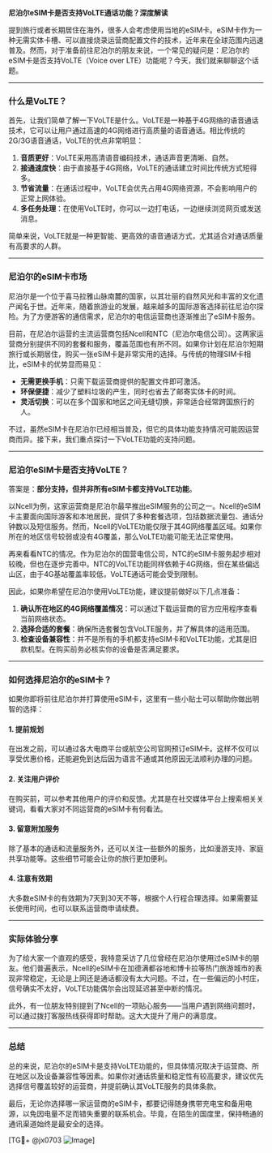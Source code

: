 **尼泊尔eSIM卡是否支持VoLTE通话功能？深度解读**

提到旅行或者长期居住在海外，很多人会考虑使用当地的eSIM卡。eSIM卡作为一种无需实体卡槽、可以直接烧录运营商配置文件的技术，近年来在全球范围内迅速普及。然而，对于准备前往尼泊尔的朋友来说，一个常见的疑问是：尼泊尔的eSIM卡是否支持VoLTE（Voice over LTE）功能呢？今天，我们就来聊聊这个话题。

---

### 什么是VoLTE？

首先，让我们简单了解一下VoLTE是什么。VoLTE是一种基于4G网络的语音通话技术，它可以让用户通过高速的4G网络进行高质量的语音通话。相比传统的2G/3G语音通话，VoLTE的优点非常明显：

1. **音质更好**：VoLTE采用高清语音编码技术，通话声音更清晰、自然。
2. **接通速度快**：由于直接基于4G网络，VoLTE的通话建立时间比传统方式短得多。
3. **节省流量**：在通话过程中，VoLTE会优先占用4G网络资源，不会影响用户的正常上网体验。
4. **多任务处理**：在使用VoLTE时，你可以一边打电话，一边继续浏览网页或发送消息。

简单来说，VoLTE就是一种更智能、更高效的语音通话方式，尤其适合对通话质量有高要求的人群。

---

### 尼泊尔的eSIM卡市场

尼泊尔是一个位于喜马拉雅山脉南麓的国家，以其壮丽的自然风光和丰富的文化遗产闻名于世。近年来，随着旅游业的发展，越来越多的国际游客选择前往尼泊尔探险。为了方便游客的通信需求，尼泊尔的电信运营商也逐渐推出了eSIM卡服务。

目前，在尼泊尔运营的主流运营商包括Ncell和NTC（尼泊尔电信公司）。这两家运营商分别提供不同的套餐和服务，覆盖范围也有所不同。如果你计划在尼泊尔短期旅行或长期居住，购买一张eSIM卡是非常实用的选择。与传统的物理SIM卡相比，eSIM卡的优势显而易见：

- **无需更换手机**：只需下载运营商提供的配置文件即可激活。
- **环保便捷**：减少了塑料垃圾的产生，同时也省去了邮寄实体卡的时间。
- **灵活切换**：可以在多个国家和地区之间无缝切换，非常适合经常跨国旅行的人。

不过，虽然eSIM卡在尼泊尔已经相当普及，但它的具体功能支持情况可能因运营商而异。接下来，我们重点探讨一下VoLTE功能的支持问题。

---

### 尼泊尔eSIM卡是否支持VoLTE？

答案是：**部分支持，但并非所有eSIM卡都支持VoLTE功能**。

以Ncell为例，这家运营商是尼泊尔最早推出eSIM服务的公司之一。Ncell的eSIM卡主要面向国际游客和本地居民，提供了多种套餐选项，包括数据流量包、通话分钟数以及短信服务。然而，Ncell的VoLTE功能仅限于其4G网络覆盖区域。如果你所在的地区信号较弱或没有4G覆盖，那么VoLTE功能可能无法正常使用。

再来看看NTC的情况。作为尼泊尔的国营电信公司，NTC的eSIM卡服务起步相对较晚，但也在逐步完善中。NTC的VoLTE功能同样依赖于4G网络，但在某些偏远山区，由于4G基站覆盖率较低，VoLTE通话可能会受到限制。

因此，如果你希望在尼泊尔使用VoLTE功能，建议提前做好以下几点准备：

1. **确认所在地区的4G网络覆盖情况**：可以通过下载运营商的官方应用程序查看当前网络状态。
2. **选择合适的套餐**：确保所选套餐包含VoLTE服务，并了解具体的适用范围。
3. **检查设备兼容性**：并不是所有的手机都支持eSIM卡和VoLTE功能，尤其是旧款机型。在购买前务必核实你的设备是否满足要求。

---

### 如何选择尼泊尔的eSIM卡？

如果你即将前往尼泊尔并打算使用eSIM卡，这里有一些小贴士可以帮助你做出明智的选择：

#### 1. **提前规划**
在出发之前，可以通过各大电商平台或航空公司官网预订eSIM卡。这样不仅可以享受优惠价格，还能避免到达后因为语言不通或其他原因无法顺利办理的问题。

#### 2. **关注用户评价**
在购买前，可以参考其他用户的评价和反馈。尤其是在社交媒体平台上搜索相关关键词，看看大家对不同运营商的eSIM卡有何看法。

#### 3. **留意附加服务**
除了基本的通话和流量服务外，还可以关注一些额外的服务，比如漫游支持、家庭共享功能等。这些细节可能会让你的旅行更加便利。

#### 4. **注意有效期**
大多数eSIM卡的有效期为7天到30天不等，根据个人行程合理选择。如果需要延长使用时间，也可以联系运营商申请续费。

---

### 实际体验分享

为了给大家一个直观的感受，我特意采访了几位曾经在尼泊尔使用过eSIM卡的朋友。他们普遍表示，Ncell的eSIM卡在加德满都谷地和博卡拉等热门旅游城市的表现非常稳定，无论是上网还是通话都没有太大问题。不过，在一些偏远的小村庄，信号确实不太好，VoLTE功能偶尔会出现延迟甚至中断的情况。

此外，有一位朋友特别提到了Ncell的一项贴心服务——当用户遇到网络问题时，可以通过拨打客服热线获得即时帮助。这大大提升了用户的满意度。

---

### 总结

总的来说，尼泊尔的eSIM卡是支持VoLTE功能的，但具体情况取决于运营商、所在地区以及设备兼容性等因素。如果你对通话质量和稳定性有较高要求，建议优先选择信号覆盖较好的运营商，并提前确认其VoLTE服务的具体条款。

最后，无论你选择哪一家运营商的eSIM卡，都要记得随身携带充电宝和备用电源，以免因电量不足而错失重要的联系机会。毕竟，在陌生的国度里，保持畅通的通讯渠道始终是最安全的选择。

[TG💪+ @jx0703 ![Image](https://github.com/user-attachments/assets/dbca1d08-cadb-493c-b0ec-ad6f7a83f270)]
